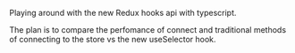 Playing around with the new Redux hooks api with typescript. 

The plan is to compare the perfomance of connect and traditional methods of connecting to the store vs the new useSelector hook.

